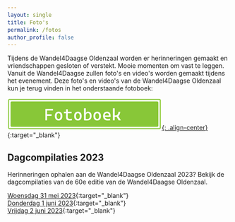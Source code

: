 ```yaml
---
layout: single
title: Foto's
permalink: /fotos
author_profile: false
---
```


Tijdens de Wandel4Daagse Oldenzaal worden er herinneringen gemaakt en vriendschappen gesloten of verstekt. Mooie momenten om vast te leggen. Vanuit de Wandel4Daagse zullen foto's en video's worden gemaakt tijdens het evenement. Deze foto's en video's van de Wandel4Daagse Oldenzaal kun je terug vinden in het onderstaande fotoboek:    
 
[![Fotoboek openen](/assets/images/Fotoboek.png){: .align-center}](https://1drv.ms/f/s!Ai7lIbtzabc-jTtMEaxlZDwbS8yU?e=g821Pq){:target="_blank"}  

## Dagcompilaties 2023

Herinneringen ophalen aan de Wandel4Daagse Oldenzaal 2023? Bekijk de dagcompilaties van de 60e editie van de Wandel4Daagse Oldenzaal.

[Woensdag 31 mei 2023](https://onedrive.live.com/?authkey=%21AEwRrGVkPBtLzJQ&cid=3EB76973BB21E52E&sb=size&sd=2&id=3EB76973BB21E52E%214514&parId=3EB76973BB21E52E%211726&o=OneUp){:target="_blank"}  
[Donderdag 1 juni 2023](https://onedrive.live.com/?authkey=%21AEwRrGVkPBtLzJQ&cid=3EB76973BB21E52E&id=3EB76973BB21E52E%214515&parId=3EB76973BB21E52E%211727&o=OneUp){:target="_blank"}  
[Vrijdag 2 juni 2023](https://onedrive.live.com/?authkey=%21AEwRrGVkPBtLzJQ&cid=3EB76973BB21E52E&id=3EB76973BB21E52E%214517&parId=3EB76973BB21E52E%211728&o=OneUp){:target="_blank"}  